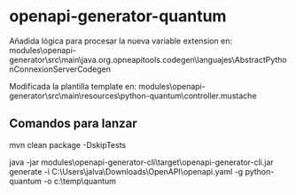 # openapi-generator-quantum

Añadida lógica para procesar la nueva variable extension en:
modules\openapi-generator\src\main\java.org.opneapitools.codegen\languajes\AbstractPythonConnexionServerCodegen

Modificada la plantilla template en: 
modules\openapi-generator\src\main\resources\python-quantum\controller.mustache 

## Comandos para lanzar 

mvn clean package -DskipTests

java -jar modules\openapi-generator-cli\target\openapi-generator-cli.jar generate -i C:\Users\jalva\Downloads\OpenAPI\openapi.yaml -g python-quantum -o c:\temp\quantum

